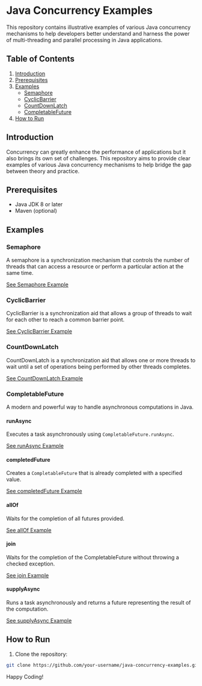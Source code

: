 # Java Concurrency Examples

This repository contains illustrative examples of various Java concurrency mechanisms to help developers better understand and harness the power of multi-threading and parallel processing in Java applications.

## Table of Contents

1. [Introduction](#introduction)
2. [Prerequisites](#prerequisites)
3. [Examples](#examples)
    - [Semaphore](#semaphore)
    - [CyclicBarrier](#cyclicbarrier)
    - [CountDownLatch](#countdownlatch)
    - [CompletableFuture](#completableFuture)
4. [How to Run](#how-to-run)


## Introduction

Concurrency can greatly enhance the performance of applications but it also brings its own set of challenges. This repository aims to provide clear examples of various Java concurrency mechanisms to help bridge the gap between theory and practice.

## Prerequisites

- Java JDK 8 or later
- Maven (optional)

## Examples

### Semaphore

A semaphore is a synchronization mechanism that controls the number of threads that can access a resource or perform a particular action at the same time.

[See Semaphore Example](https://github.com/kaanaydemir/spring-async/blob/master/src/main/java/com/kaanaydemir/springasync/services/SemaphoreExample.java)

### CyclicBarrier

CyclicBarrier is a synchronization aid that allows a group of threads to wait for each other to reach a common barrier point.

[See CyclicBarrier Example](https://github.com/kaanaydemir/spring-async/blob/master/src/main/java/com/kaanaydemir/springasync/services/CyclicBarrierExample.java)

### CountDownLatch

CountDownLatch is a synchronization aid that allows one or more threads to wait until a set of operations being performed by other threads completes.

[See CountDownLatch Example](https://github.com/kaanaydemir/spring-async/blob/master/src/main/java/com/kaanaydemir/springasync/services/CountDownLatchExample.java)

### CompletableFuture

A modern and powerful way to handle asynchronous computations in Java.

#### runAsync

Executes a task asynchronously using `CompletableFuture.runAsync`.

[See runAsync Example](./src/main/java/completablefuture/runasync)

#### completedFuture

Creates a `CompletableFuture` that is already completed with a specified value.

[See completedFuture Example](./src/main/java/completablefuture/completedfuture)

#### allOf

Waits for the completion of all futures provided.

[See allOf Example](./src/main/java/completablefuture/allof)

#### join

Waits for the completion of the CompletableFuture without throwing a checked exception.

[See join Example](./src/main/java/completablefuture/join)

#### supplyAsync

Runs a task asynchronously and returns a future representing the result of the computation.

[See supplyAsync Example](./src/main/java/completablefuture/supplyasync)

## How to Run

1. Clone the repository:

```bash
git clone https://github.com/your-username/java-concurrency-examples.git
```


Happy Coding!